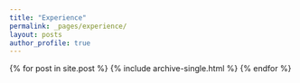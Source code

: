 ```yaml
---
title: "Experience"
permalink: _pages/experience/
layout: posts
author_profile: true
---
```


{% for post in site.post %}
  {% include archive-single.html %}
{% endfor %}